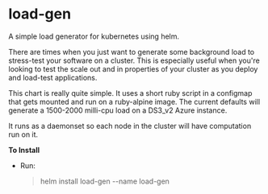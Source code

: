 # load-gen

A simple load generator for kubernetes using helm.

There are times when you just want to generate some background load to stress-test your software on a cluster. This is especially
useful when you're looking to test the scale out and in properties of your cluster as you deploy and load-test applications.

This chart is really quite simple. It uses a short ruby script in a configmap that gets mounted and run on a ruby-alpine image.
The current defaults will generate a 1500-2000 milli-cpu load on a DS3_v2 Azure instance.

It runs as a daemonset so each node in the cluster will have computation run on it.


**To Install**

- Run:

    > helm install load-gen --name load-gen

